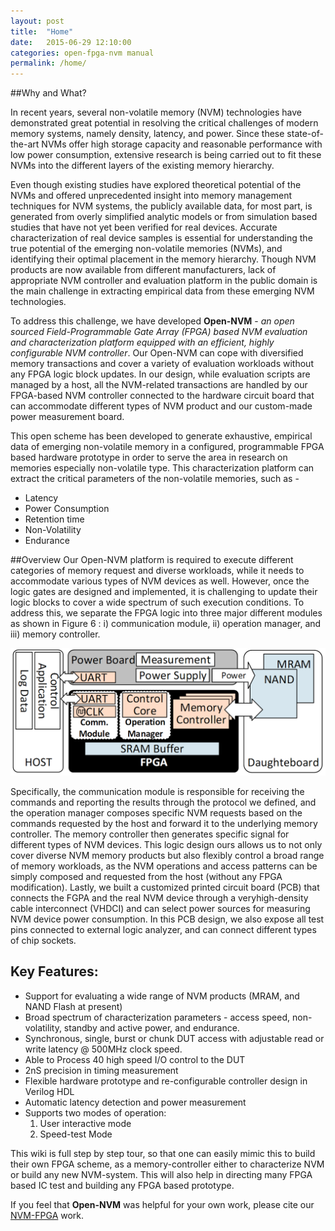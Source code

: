 ```yaml
---
layout: post
title:  "Home"
date:   2015-06-29 12:10:00
categories: open-fpga-nvm manual
permalink: /home/
---
```




##Why and What? 

In recent years, several non-volatile memory (NVM) technologies have demonstrated great potential in resolving the critical challenges of modern memory systems, namely density, latency, and power. Since these state-of-the-art NVMs offer high storage capacity and reasonable performance with low power consumption, extensive research is being carried out to fit these NVMs into the different layers of the existing memory hierarchy. 

Even though existing studies have explored theoretical potential of the NVMs and offered unprecedented insight into memory management techniques for NVM systems, the publicly available data, for most part, is generated from overly simplified analytic models or from simulation based studies that have not yet been verified for real devices. Accurate characterization of real device samples is essential for understanding the true potential of the emerging non-volatile memories (NVMs), and identifying their optimal placement in the memory hierarchy. Though NVM products are now available from different manufacturers, lack of appropriate NVM controller and evaluation platform in the public domain is the main challenge in extracting empirical data from these emerging NVM technologies.

To address this challenge, we have developed **Open-NVM** - _an open sourced Field-Programmable Gate Array (FPGA) based NVM evaluation and characterization platform equipped with an efficient, highly configurable NVM controller_. Our Open-NVM can cope with diversified memory transactions and cover a variety of evaluation workloads without any FPGA logic block updates. In our design, while evaluation scripts are managed by a host, all the NVM-related transactions are handled by our FPGA-based NVM controller connected to the hardware circuit board that can accommodate different types of NVM product and our custom-made power measurement board. 

This open scheme has been developed to generate exhaustive, empirical data of emerging non-volatile memory in a configured, programmable FPGA based hardware prototype in order to serve the area in research on memories especially non-volatile type. This characterization platform can extract the critical parameters of the  non-volatile memories, such as - 
* Latency
* Power Consumption
* Retention time
* Non-Volatility
* Endurance


##Overview
Our Open-NVM platform is required to execute different categories of memory request and diverse workloads, while
it needs to accommodate various types of NVM devices as well. However, once the logic gates are designed and
implemented, it is challenging to update their logic blocks to cover a wide spectrum of such execution conditions. To address this, we separate the FPGA logic into three major different modules as shown in Figure 6 : i) communication module, ii) operation manager, and iii) memory controller. 

![](/resource/image/design_overview.png)

Specifically, the communication module is responsible for receiving the commands and reporting the results through the protocol we defined, and the operation manager composes specific NVM requests based on the commands requested by the host and forward it to the underlying memory controller. The memory controller then generates specific signal for different types of NVM devices. This logic design ours allows us to not only cover diverse NVM memory products but also flexibly control a broad range of memory workloads, as the NVM operations and access patterns can be simply composed and requested from the host (without any FPGA modification). Lastly, we built a customized printed circuit board (PCB) that connects the FGPA and the real NVM device through a veryhigh-density cable interconnect (VHDCI) and can select power sources for measuring NVM device power consumption. In this PCB design, we also expose all test pins connected to external logic analyzer, and can connect different types of chip sockets.


     

## Key Features: 
* Support for evaluating a wide range of NVM products (MRAM, and NAND Flash at present)
* Broad spectrum of characterization parameters - access speed, non-volatility, standby and active power, and endurance.
* Synchronous, single, burst or chunk DUT access with adjustable read or write latency @ 500MHz clock speed.
* Able to Process 40 high speed I/O control to the DUT
* 2nS precision in timing measurement
* Flexible hardware prototype and re-configurable controller design in Verilog HDL
* Automatic latency detection and power measurement
* Supports two modes of operation: 
  1. User interactive mode 
  1. Speed-test Mode 

 
This wiki is full step by step tour, so that one can easily mimic this to build their own FPGA scheme, as a memory-controller either to characterize NVM or build any new NVM-system. This will also help in directing many FPGA based IC test and building any FPGA based prototype.

If you feel that **Open-NVM** was helpful for your own work, please cite our [NVM-FPGA]() work. 